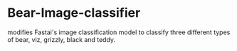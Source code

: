 # Bear-Image-classifier
modifies Fastai's image classification model to classify three different types of bear, viz, grizzly, black and teddy.
